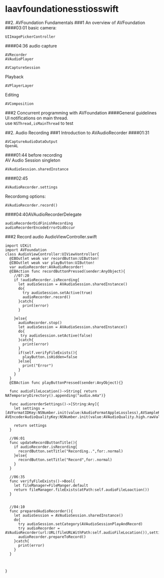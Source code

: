 # laavfoundationesstiosswift
##2. AVFoundation Fundamentals
###1 An overview of AVFoundation
####03:01
basic camera:
```
UIImagePickerController
```
####04:36
audio capture
```
AVRecorder
AVAudioPlayer
```
```
AVCaptureSession
```
Playback
```
AVPlayerLayer
```
Editing
```
AVComposition
```

###2 Concurrent programming with AVFoundation
####General guidelines
UI notifications on main thread.  
use ```NSThread,isMainThread```
to test


##2. Audio Recording
###1 Introduction to AVAudioRecorder
####01:31
```
AVCaptureAudioDataOutput
OpenAL
```
####01:44
before recording  
AV Audio Session singleton
```
AVAudioSession.sharedInstance
```
####02:45
```
AVAudioRecorder.settings
```
Recordomg options:
```
AVAudioRecorder.record()
```
####04:40AVAudioRecorderDelegate
```
audioRecorderDidFinishRecording
audioRecorderEncodeErrorDidOccur
```

###2 Record audio
AudioViewController.swift
```
import UIKit
import AVFoundation
class AudioViewController:UIViewVontroller{
  @IBOutlet weak var recordButton:UIButton!
  @IBOutlet weak var playButton:UIButton!
  var audioRecorder:AVAudioRecorder!
  @IBAction func recordButtonPressed(sender:AnyObject){
    //07:20
    if !audioRecorder.isRecording{
      let audioSession = AVAudioSession.sharedInstance()
      do{
        try audioSession.setActive(true)
        audioRecorder.record()
      }catch{
        print(error)
      }
    
    }else{
      audioRecorder.stop()
      let audioSession = AVAudioSession.sharedInstance()
      do{
       try audioSession.setActive(false)
      }catch{
        print(error)
      }
      if(self.verifyFileExists(){
        playButton.isHidden=false
      }else{
        print("Error")
      }
    }
  }
  @IBAction func playButtonPressed(sender:AnyObject){}
  
  func audioFileLocation()->String{ return NATemporaryDirectory().appending("audio.m4a")}
  
  func audiorerderSettings()->[String:Any]{
    let settings = [AVFormatIDKey:NSNumber.init(value:kAudioFormatAppleLossless),AVSampleRateKey:NSNumber.init(value:44100.0),AVNumberOfChannelsKey:NSNumber.init(value:1),AVLinearPCMbitDepthKey:NSNumber.init(value:16), AVEncoderAudioQualityKey:NSNumber.init(value:AVAudioQuality.high.rawValue)]
    
    return settings
  }
  
  //06:01
  func updateRecordButtonTitle(){
    if audioRecorder.isRecording{
      recordButton.setTitle("Recording..",for:.normal)
    }else{
      recordButton.setTitle("Record",for:.normal)
    }
  }
  
  //06:35
  func verifyFileExists()->Bool{
    let fileManager=FileManger.default
    return fileManager.fileExists(atPath:self.audioFileLoaction())
  }
  
  
  //04:10
  func preparedAudioRecorder(){
    let audioSession = AVAudioSession.sharedInstance()
    do{
      try audioSession.setCategory(AVAudioSessionPlayAndRecord)
      try audioRecorder = AVAudioRecorder(url:URL(fileURLWithPath:self.audioFileLocation()),settings:self.audioRecorderSettings())
      audioRecorder.prepareToRecord()
    }catch{
      print(error)
    }
  }
  
  
  
}
```

